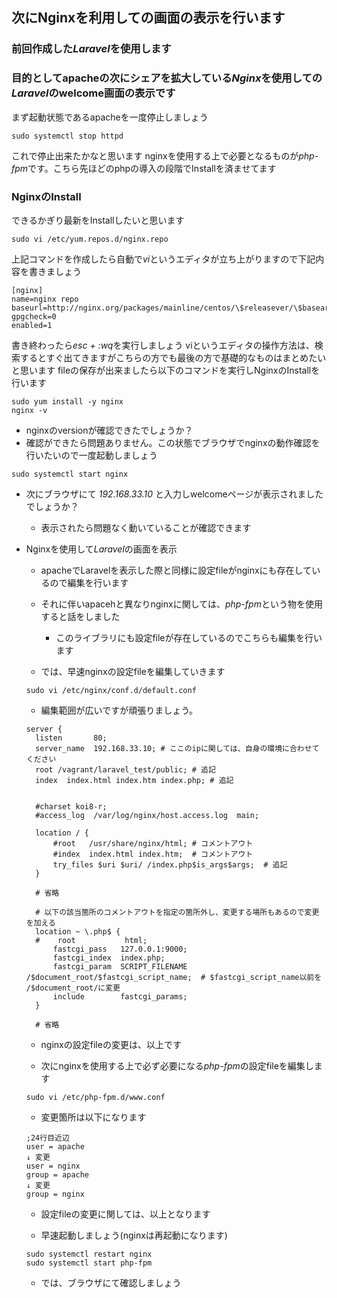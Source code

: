 ## 次にNginxを利用しての画面の表示を行います

### 前回作成した*Laravel*を使用します

### 目的としてapacheの次にシェアを拡大している*Nginx*を使用しての*Laravel*のwelcome画面の表示です
  まず起動状態であるapacheを一度停止しましょう
  ```shell
  sudo systemctl stop httpd
  ```
  これで停止出来たかなと思います
  nginxを使用する上で必要となるものが*php-fpm*です。こちら先ほどのphpの導入の段階でInstallを済ませてます


### NginxのInstall
  できるかぎり最新をInstallしたいと思います
  
  ```shell
  sudo vi /etc/yum.repos.d/nginx.repo
  ```
  
  上記コマンドを作成したら自動で*vi*というエディタが立ち上がりますので下記内容を書きましょう
  
  ```
  [nginx]
  name=nginx repo
  baseurl=http://nginx.org/packages/mainline/centos/\$releasever/\$basearch/
  gpgcheck=0
  enabled=1
  ```
  
  書き終わったら*esc + :wq*を実行しましょう
  viというエディタの操作方法は、検索するとすぐ出てきますがこちらの方でも最後の方で基礎的なものはまとめたいと思います
  fileの保存が出来ましたら以下のコマンドを実行しNginxのInstallを行います
  ```shell
  sudo yum install -y nginx
  nginx -v
  ```
  - nginxのversionが確認できたでしょうか？
  - 確認ができたら問題ありません。この状態でブラウザでnginxの動作確認を行いたいので一度起動しましょう
  ```shell
  sudo systemctl start nginx
  ```
  - 次にブラウザにて *192.168.33.10* と入力しwelcomeページが表示されましたでしょうか？
    - 表示されたら問題なく動いていることが確認できます
    

- Nginxを使用して*Laravel*の画面を表示
  - apacheでLaravelを表示した際と同様に設定fileがnginxにも存在しているので編集を行います
  - それに伴いapacehと異なりnginxに関しては、*php-fpm*という物を使用すると話をしました
    - このライブラリにも設定fileが存在しているのでこちらも編集を行います
  
  - では、早速nginxの設定fileを編集していきます
  ```shell
  sudo vi /etc/nginx/conf.d/default.conf
  ```
  - 編集範囲が広いですが頑張りましょう。
  
  ```nginx
  server {
    listen       80;
    server_name  192.168.33.10; # ここのipに関しては、自身の環境に合わせてください
    root /vagrant/laravel_test/public; # 追記
    index  index.html index.htm index.php; # 追記


    #charset koi8-r;
    #access_log  /var/log/nginx/host.access.log  main;

    location / {
        #root   /usr/share/nginx/html; # コメントアウト
        #index  index.html index.htm;  # コメントアウト
        try_files $uri $uri/ /index.php$is_args$args;  # 追記
    }
    
    # 省略
    
    # 以下の該当箇所のコメントアウトを指定の箇所外し、変更する場所もあるので変更を加える
    location ~ \.php$ {
    #    root           html;
        fastcgi_pass   127.0.0.1:9000;
        fastcgi_index  index.php;
        fastcgi_param  SCRIPT_FILENAME  /$document_root/$fastcgi_script_name;  # $fastcgi_script_name以前を /$document_root/に変更
        include        fastcgi_params;
    }
    
    # 省略
  ```
  
  - nginxの設定fileの変更は、以上です
  
  - 次にnginxを使用する上で必ず必要になる*php-fpm*の設定fileを編集します
  ```shell
  sudo vi /etc/php-fpm.d/www.conf
  ```
  
  - 変更箇所は以下になります
  
   ```php-fpm
   ;24行目近辺
   user = apache
   ↓ 変更
   user = nginx
   group = apache
   ↓ 変更
   group = nginx
   ```
   
   - 設定fileの変更に関しては、以上となります
   
   - 早速起動しましょう(nginxは再起動になります)
   ```shell
   sudo systemctl restart nginx
   sudo systemctl start php-fpm
   ```
   
   - では、ブラウザにて確認しましょう
   
